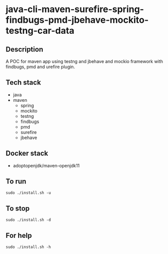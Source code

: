 # java-cli-maven-surefire-spring-findbugs-pmd-jbehave-mockito-testng-car-data

## Description
A POC for maven app using testng
and jbehave and mockio framework
 with findbugs,
pmd and urefire plugin.

## Tech stack
- java
- maven
	- spring
	- mockito
  - testng
  - findbugs
  - pmd
  - surefire
  - jbehave

## Docker stack
- adoptopenjdk/maven-openjdk11

## To run
`sudo ./install.sh -u`

## To stop
`sudo ./install.sh -d`

## For help
`sudo ./install.sh -h`
